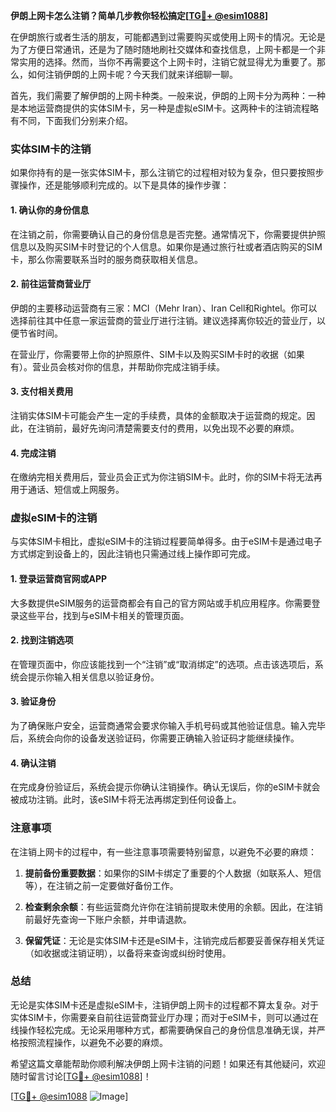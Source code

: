 **伊朗上网卡怎么注销？简单几步教你轻松搞定[[TG💪+ @esim1088](https://t.me/s/esim1088)]**

在伊朗旅行或者生活的朋友，可能都遇到过需要购买或使用上网卡的情况。无论是为了方便日常通讯，还是为了随时随地刷社交媒体和查找信息，上网卡都是一个非常实用的选择。然而，当你不再需要这个上网卡时，注销它就显得尤为重要了。那么，如何注销伊朗的上网卡呢？今天我们就来详细聊一聊。

首先，我们需要了解伊朗的上网卡种类。一般来说，伊朗的上网卡分为两种：一种是本地运营商提供的实体SIM卡，另一种是虚拟eSIM卡。这两种卡的注销流程略有不同，下面我们分别来介绍。

### 实体SIM卡的注销

如果你持有的是一张实体SIM卡，那么注销它的过程相对较为复杂，但只要按照步骤操作，还是能够顺利完成的。以下是具体的操作步骤：

#### 1. 确认你的身份信息
在注销之前，你需要确认自己的身份信息是否完整。通常情况下，你需要提供护照信息以及购买SIM卡时登记的个人信息。如果你是通过旅行社或者酒店购买的SIM卡，那么你需要联系当时的服务商获取相关信息。

#### 2. 前往运营商营业厅
伊朗的主要移动运营商有三家：MCI（Mehr Iran）、Iran Cell和Rightel。你可以选择前往其中任意一家运营商的营业厅进行注销。建议选择离你较近的营业厅，以便节省时间。

在营业厅，你需要带上你的护照原件、SIM卡以及购买SIM卡时的收据（如果有）。营业员会核对你的信息，并帮助你完成注销手续。

#### 3. 支付相关费用
注销实体SIM卡可能会产生一定的手续费，具体的金额取决于运营商的规定。因此，在注销前，最好先询问清楚需要支付的费用，以免出现不必要的麻烦。

#### 4. 完成注销
在缴纳完相关费用后，营业员会正式为你注销SIM卡。此时，你的SIM卡将无法再用于通话、短信或上网服务。

### 虚拟eSIM卡的注销

与实体SIM卡相比，虚拟eSIM卡的注销过程要简单得多。由于eSIM卡是通过电子方式绑定到设备上的，因此注销也只需通过线上操作即可完成。

#### 1. 登录运营商官网或APP
大多数提供eSIM服务的运营商都会有自己的官方网站或手机应用程序。你需要登录这些平台，找到与eSIM卡相关的管理页面。

#### 2. 找到注销选项
在管理页面中，你应该能找到一个“注销”或“取消绑定”的选项。点击该选项后，系统会提示你输入相关信息以验证身份。

#### 3. 验证身份
为了确保账户安全，运营商通常会要求你输入手机号码或其他验证信息。输入完毕后，系统会向你的设备发送验证码，你需要正确输入验证码才能继续操作。

#### 4. 确认注销
在完成身份验证后，系统会提示你确认注销操作。确认无误后，你的eSIM卡就会被成功注销。此时，该eSIM卡将无法再绑定到任何设备上。

### 注意事项

在注销上网卡的过程中，有一些注意事项需要特别留意，以避免不必要的麻烦：

1. **提前备份重要数据**：如果你的SIM卡绑定了重要的个人数据（如联系人、短信等），在注销之前一定要做好备份工作。
   
2. **检查剩余余额**：有些运营商允许你在注销前提取未使用的余额。因此，在注销前最好先查询一下账户余额，并申请退款。

3. **保留凭证**：无论是实体SIM卡还是eSIM卡，注销完成后都要妥善保存相关凭证（如收据或注销证明），以备将来查询或纠纷时使用。

### 总结

无论是实体SIM卡还是虚拟eSIM卡，注销伊朗上网卡的过程都不算太复杂。对于实体SIM卡，你需要亲自前往运营商营业厅办理；而对于eSIM卡，则可以通过在线操作轻松完成。无论采用哪种方式，都需要确保自己的身份信息准确无误，并严格按照流程操作，以避免不必要的麻烦。

希望这篇文章能帮助你顺利解决伊朗上网卡注销的问题！如果还有其他疑问，欢迎随时留言讨论[[TG💪+ @esim1088](https://t.me/s/esim1088)]！

[[TG💪+ @esim1088](https://t.me/s/esim1088) ![Image](https://i.postimg.cc/4NQfJmqS/Snipaste-2025-05-13-00-14-12.png)]